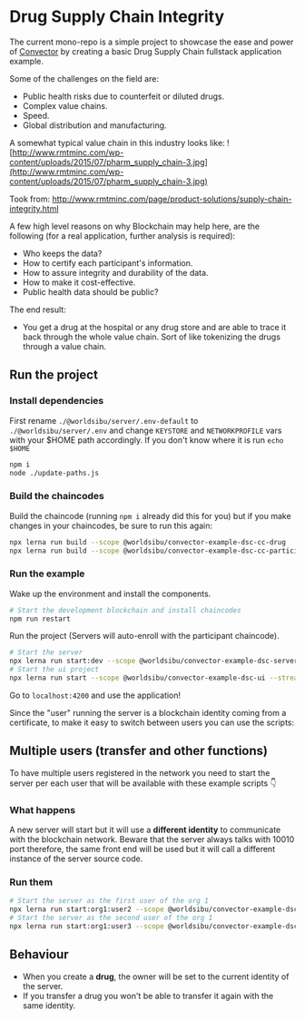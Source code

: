 # Drug Supply Chain Integrity

The current mono-repo is a simple project to showcase the ease and power of [Convector](https://worldsibu.tech/convector) by creating a basic Drug Supply Chain fullstack application example.

Some of the challenges on the field are:

* Public health risks due to counterfeit or diluted drugs.
* Complex value chains.
* Speed.
* Global distribution and manufacturing.

A somewhat typical value chain in this industry looks like:
![http://www.rmtminc.com/wp-content/uploads/2015/07/pharm_supply_chain-3.jpg](http://www.rmtminc.com/wp-content/uploads/2015/07/pharm_supply_chain-3.jpg)

Took from: http://www.rmtminc.com/page/product-solutions/supply-chain-integrity.html

A few high level reasons on why Blockchain may help here, are the following (for a real application, further analysis is required):

* Who keeps the data?
* How to certify each participant's information.
* How to assure integrity and durability of the data.
* How to make it cost-effective.
* Public health data should be public?

The end result:

* You get a drug at the hospital or any drug store and are able to trace it back through the whole value chain. Sort of like tokenizing the drugs through a value chain.

## Run the project

### Install dependencies

First rename `./@worldsibu/server/.env-default` to `./@worldsibu/server/.env` and change `KEYSTORE` and `NETWORKPROFILE` vars with your $HOME path accordingly. If you don't know where it is run `echo $HOME`

```bash
npm i
node ./update-paths.js
```

### Build the chaincodes

Build the chaincode (running `npm i` already did this for you) but if you make changes in your chaincodes, be sure to run this again:

```bash
npx lerna run build --scope @worldsibu/convector-example-dsc-cc-drug
npx lerna run build --scope @worldsibu/convector-example-dsc-cc-participant
```

### Run the example

Wake up the environment and install the components.

```bash
# Start the development blockchain and install chaincodes
npm run restart
```

Run the project (Servers will auto-enroll with the participant chaincode).

```bash
# Start the server
npx lerna run start:dev --scope @worldsibu/convector-example-dsc-server --stream
# Start the ui project
npx lerna run start --scope @worldsibu/convector-example-dsc-ui --stream
```

Go to `localhost:4200` and use the application!

Since the "user" running the server is a blockchain identity coming from a certificate, to make it easy to switch between users you can use the scripts:

## Multiple users (transfer and other functions)

To have multiple users registered in the network you need to start the server per each user that will be available with these example scripts 👇

### What happens

A new server will start but it will use a **different identity** to communicate with the blockchain network. Beware that the server always talks with 10010 port therefore, the same front end will be used but it will call a different instance of the server source code. 

### Run them

```bash
# Start the server as the first user of the org 1
npx lerna run start:org1:user2 --scope @worldsibu/convector-example-dsc-server --stream
# Start the server as the second user of the org 1
npx lerna run start:org1:user3 --scope @worldsibu/convector-example-dsc-server --stream
```

## Behaviour

* When you create a **drug**, the owner will be set to the current identity of the server.
* If you transfer a drug you won't be able to transfer it again with the same identity.
